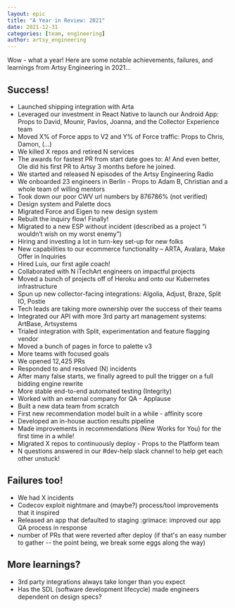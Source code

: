 ```yaml
---
layout: epic
title: "A Year in Review: 2021"
date: 2021-12-31
categories: [team, engineering]
author: artsy_engineering
---
```


Wow - what a year! Here are some notable achievements, failures, and learnings from Artsy Engineering in 2021...

<!-- more -->

## Success!

- Launched shipping integration with Arta
- Leveraged our investment in React Native to launch our Android App: Props to David, Mounir, Pavlos, Joanna, and the Collector Experience team
- Moved X% of Force apps to V2 and Y% of Force traffic: Props to Chris, Damon, (...)
- We killed X repos and retired N services
- The awards for fastest PR from start date goes to: A! And even better, Ole did his first PR to Artsy 3 months before he joined.
- We started and released N episodes of the Artsy Engineering Radio
- We onboarded 23 engineers in Berlin - Props to Adam B, Christian and a whole team of willing mentors
- Took down our poor CWV url numbers by 876786% (not verified)
- Design system and Palette docs
- Migrated Force and Eigen to new design system
- Rebuilt the inquiry flow! Finally!
- Migrated to a new ESP without incident (described as a project “i wouldn’t wish on my worst enemy”)
- Hiring and investing a lot in turn-key set-up for new folks
- New capabilities to our ecommerce functionality – ARTA, Avalara, Make Offer in Inquiries
- Hired Luis, our first agile coach!
- Collaborated with N iTechArt engineers on impactful projects
- Moved a bunch of projects off of Heroku and onto our Kubernetes infrastructure
- Spun up new collector-facing integrations: Algolia, Adjust, Braze, Split IO, Postie
- Tech leads are taking more ownership over the success of their teams
- Integrated our API with more 3rd party art management systems: ArtBase, Artsystems
- Trialed integration with Split, experimentation and feature flagging vendor
- Moved a bunch of pages in force to palette v3
- More teams with focused goals
- We opened 12,425 PRs
- Responded to and resolved (N) incidents
- After many false starts, we finally agreed to pull the trigger on a full bidding engine rewrite
- More stable end-to-end automated testing (Integrity)
- Worked with an external company for QA - Applause
- Built a new data team from scratch
- First new recommendation model built in a while - affinity score
- Developed an in-house auction results pipeline
- Made improvements in recommendations (New Works for You) for the first time in a while!
- Migrated X repos to continuously deploy - Props to the Platform team
- N questions answered in our #dev-help slack channel to help get each other unstuck!

## Failures too!

- We had X incidents
- Codecov exploit nightmare and (maybe?) process/tool improvements that it inspired
- Released an app that defaulted to staging :grimace: improved our app QA process in response
- number of PRs that were reverted after deploy (if that's an easy number to gather -- the point being, we break some eggs along the way)

## More learnings?

- 3rd party integrations always take longer than you expect
- Has the SDL (software development lifecycle) made engineers dependent on design specs?
